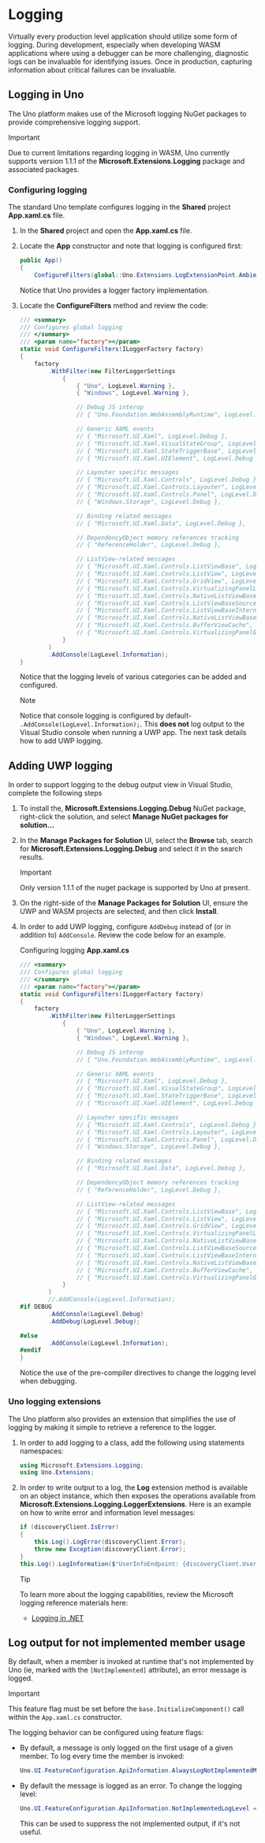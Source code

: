 # Logging

Virtually every production level application should utilize some form of logging. During development, especially when developing WASM applications where using a debugger can be more challenging, diagnostic logs can be invaluable for identifying issues. Once in production, capturing information about critical failures can be invaluable.

## Logging in Uno

The Uno platform makes use of the Microsoft logging NuGet packages to provide comprehensive logging support.

> [!IMPORTANT]
> Due to current limitations regarding logging in WASM, Uno currently supports version 1.1.1 of the **Microsoft.Extensions.Logging** package and associated packages.

### Configuring logging

The standard Uno template configures logging in the **Shared** project **App.xaml.cs** file.

1. In the **Shared** project and open the **App.xaml.cs** file.

1. Locate the **App** constructor and note that logging is configured first:

    ```csharp
    public App()
    {
        ConfigureFilters(global::Uno.Extensions.LogExtensionPoint.AmbientLoggerFactory);
    ```

    Notice that Uno provides a logger factory implementation.

1. Locate the **ConfigureFilters** method and review the code:

    ```csharp
    /// <summary>
    /// Configures global logging
    /// </summary>
    /// <param name="factory"></param>
    static void ConfigureFilters(ILoggerFactory factory)
    {
        factory
            .WithFilter(new FilterLoggerSettings
                {
                    { "Uno", LogLevel.Warning },
                    { "Windows", LogLevel.Warning },

                    // Debug JS interop
                    // { "Uno.Foundation.WebAssemblyRuntime", LogLevel.Debug },

                    // Generic XAML events
                    // { "Microsoft.UI.Xaml", LogLevel.Debug },
                    // { "Microsoft.UI.Xaml.VisualStateGroup", LogLevel.Debug },
                    // { "Microsoft.UI.Xaml.StateTriggerBase", LogLevel.Debug },
                    // { "Microsoft.UI.Xaml.UIElement", LogLevel.Debug },

                    // Layouter specific messages
                    // { "Microsoft.UI.Xaml.Controls", LogLevel.Debug },
                    // { "Microsoft.UI.Xaml.Controls.Layouter", LogLevel.Debug },
                    // { "Microsoft.UI.Xaml.Controls.Panel", LogLevel.Debug },
                    // { "Windows.Storage", LogLevel.Debug },

                    // Binding related messages
                    // { "Microsoft.UI.Xaml.Data", LogLevel.Debug },

                    // DependencyObject memory references tracking
                    // { "ReferenceHolder", LogLevel.Debug },

                    // ListView-related messages
                    // { "Microsoft.UI.Xaml.Controls.ListViewBase", LogLevel.Debug },
                    // { "Microsoft.UI.Xaml.Controls.ListView", LogLevel.Debug },
                    // { "Microsoft.UI.Xaml.Controls.GridView", LogLevel.Debug },
                    // { "Microsoft.UI.Xaml.Controls.VirtualizingPanelLayout", LogLevel.Debug },
                    // { "Microsoft.UI.Xaml.Controls.NativeListViewBase", LogLevel.Debug },
                    // { "Microsoft.UI.Xaml.Controls.ListViewBaseSource", LogLevel.Debug }, //iOS
                    // { "Microsoft.UI.Xaml.Controls.ListViewBaseInternalContainer", LogLevel.Debug }, //iOS
                    // { "Microsoft.UI.Xaml.Controls.NativeListViewBaseAdapter", LogLevel.Debug }, //Android
                    // { "Microsoft.UI.Xaml.Controls.BufferViewCache", LogLevel.Debug }, //Android
                    // { "Microsoft.UI.Xaml.Controls.VirtualizingPanelGenerator", LogLevel.Debug }, //WASM
                }
            )
            .AddConsole(LogLevel.Information);
    }
    ```

    Notice that the logging levels of various categories can be added and configured.

    > [!NOTE]
    > Notice that console logging is configured by default- `.AddConsole(LogLevel.Information);`. This **does not** log output to the Visual Studio console when running a UWP app. The next task details how to add UWP logging.

## Adding UWP logging

In order to support logging to the debug output view in Visual Studio, complete the following steps

1. To install the, **Microsoft.Extensions.Logging.Debug** NuGet package, right-click the solution, and select **Manage NuGet packages for solution...**

1. In the **Manage Packages for Solution** UI, select the **Browse** tab, search for **Microsoft.Extensions.Logging.Debug** and select it in the search results.

    > [!IMPORTANT]
    > Only version 1.1.1 of the nuget package is supported by Uno at present.

1. On the right-side of the **Manage Packages for Solution** UI, ensure the UWP and WASM projects are selected, and then click **Install**.

1. In order to add UWP logging, configure `AddDebug` instead of (or in addition to) `AddConsole`. Review the code below for an example.

    Configuring logging **App.xaml.cs**

    ```csharp
    /// <summary>
    /// Configures global logging
    /// </summary>
    /// <param name="factory"></param>
    static void ConfigureFilters(ILoggerFactory factory)
    {
        factory
            .WithFilter(new FilterLoggerSettings
                {
                    { "Uno", LogLevel.Warning },
                    { "Windows", LogLevel.Warning },

                    // Debug JS interop
                    // { "Uno.Foundation.WebAssemblyRuntime", LogLevel.Debug },

                    // Generic XAML events
                    // { "Microsoft.UI.Xaml", LogLevel.Debug },
                    // { "Microsoft.UI.Xaml.VisualStateGroup", LogLevel.Debug },
                    // { "Microsoft.UI.Xaml.StateTriggerBase", LogLevel.Debug },
                    // { "Microsoft.UI.Xaml.UIElement", LogLevel.Debug },

                    // Layouter specific messages
                    // { "Microsoft.UI.Xaml.Controls", LogLevel.Debug },
                    // { "Microsoft.UI.Xaml.Controls.Layouter", LogLevel.Debug },
                    // { "Microsoft.UI.Xaml.Controls.Panel", LogLevel.Debug },
                    // { "Windows.Storage", LogLevel.Debug },

                    // Binding related messages
                    // { "Microsoft.UI.Xaml.Data", LogLevel.Debug },

                    // DependencyObject memory references tracking
                    // { "ReferenceHolder", LogLevel.Debug },

                    // ListView-related messages
                    // { "Microsoft.UI.Xaml.Controls.ListViewBase", LogLevel.Debug },
                    // { "Microsoft.UI.Xaml.Controls.ListView", LogLevel.Debug },
                    // { "Microsoft.UI.Xaml.Controls.GridView", LogLevel.Debug },
                    // { "Microsoft.UI.Xaml.Controls.VirtualizingPanelLayout", LogLevel.Debug },
                    // { "Microsoft.UI.Xaml.Controls.NativeListViewBase", LogLevel.Debug },
                    // { "Microsoft.UI.Xaml.Controls.ListViewBaseSource", LogLevel.Debug }, //iOS
                    // { "Microsoft.UI.Xaml.Controls.ListViewBaseInternalContainer", LogLevel.Debug }, //iOS
                    // { "Microsoft.UI.Xaml.Controls.NativeListViewBaseAdapter", LogLevel.Debug }, //Android
                    // { "Microsoft.UI.Xaml.Controls.BufferViewCache", LogLevel.Debug }, //Android
                    // { "Microsoft.UI.Xaml.Controls.VirtualizingPanelGenerator", LogLevel.Debug }, //WASM
                }
            )
            //.AddConsole(LogLevel.Information);
    #if DEBUG
            .AddConsole(LogLevel.Debug)
            .AddDebug(LogLevel.Debug);

    #else
            .AddConsole(LogLevel.Information);
    #endif
    }
    ```

    Notice the use of the pre-compiler directives to change the logging level when debugging.

### Uno logging extensions

The Uno platform also provides an extension that simplifies the use of logging by making it simple to retrieve a reference to the logger.

1. In order to add logging to a class, add the following using statements namespaces:

    ```csharp
    using Microsoft.Extensions.Logging;
    using Uno.Extensions;
    ```

1. In order to write output to a log, the **Log** extension method is available on an object instance, which then exposes the operations available from **Microsoft.Extensions.Logging.LoggerExtensions**. Here is an example on how to write error and information level messages:

    ```csharp
    if (discoveryClient.IsError)
    {
        this.Log().LogError(discoveryClient.Error);
        throw new Exception(discoveryClient.Error);
    }
    this.Log().LogInformation($"UserInfoEndpoint: {discoveryClient.UserInfoEndpoint}");
    ```

    > [!TIP]
    > To learn more about the logging capabilities, review the Microsoft logging reference materials here:
    >
    > * [Logging in .NET](https://docs.microsoft.com/dotnet/core/extensions/logging)

## Log output for not implemented member usage

By default, when a member is invoked at runtime that's not implemented by Uno (ie, marked with the `[NotImplemented]` attribute), an error message is logged. 

> [!IMPORTANT]
> This feature flag must be set before the `base.InitializeComponent()` call within the `App.xaml.cs` constructor.

The logging behavior can be configured using feature flags:

 * By default, a message is only logged on the first usage of a given member. To log every time the member is invoked:
    ```csharp
    Uno.UI.FeatureConfiguration.ApiInformation.AlwaysLogNotImplementedMessages = true;
    ```

 * By default the message is logged as an error. To change the logging level:
    ```csharp
    Uno.UI.FeatureConfiguration.ApiInformation.NotImplementedLogLevel = LogLevel.Debug; // Raise not implemented usages as Debug messages
    ```
    This can be used to suppress the not implemented output, if it's not useful.
